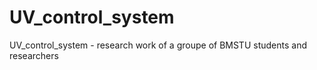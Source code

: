 # UV_control_system
UV_control_system - research work of a groupe of BMSTU students and researchers
